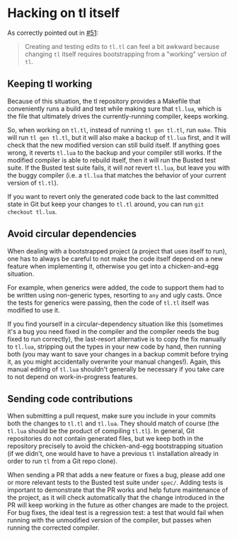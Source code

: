 # Hacking on tl itself

As correctly pointed out in [#51](https://github.com/hishamhm/tl/issues/51):

> Creating and testing edits to `tl.tl` can feel a bit awkward because
> changing `tl` itself requires bootstrapping from a "working" version
> of `tl`.

## Keeping tl working

Because of this situation, the tl repository provides a Makefile that
conveniently runs a build and test while making sure that `tl.lua`, which
is the file that ultimately drives the currently-running compiler, keeps
working.

So, when working on `tl.tl`, instead of running `tl gen tl.tl`, run `make`.
This will run `tl gen tl.tl`, but it will also make a backup of `tl.lua`
first, and it will check that the new modified version can still build itself.
If anything goes wrong, it reverts `tl.lua` to the backup and your compiler
still works. If the modified compiler is able to rebuild itself, then
it will run the Busted test suite. If the Busted test suite fails, it will
_not_ revert `tl.lua`, but leave you with the buggy compiler (i.e. a `tl.lua`
that matches the behavior of your current version of `tl.tl`).

If you want to revert only the generated code back to the last committed
state in Git but keep your changes to `tl.tl` around, you can run
`git checkout tl.lua`.

## Avoid circular dependencies

When dealing with a bootstrapped project (a project that uses itself to run),
one has to always be careful to not make the code itself depend on a new
feature when implementing it, otherwise you get into a chicken-and-egg
situation.

For example, when generics were added, the code to support them had to be
written using non-generic types, resorting to `any` and ugly casts. Once
the tests for generics were passing, then the code of `tl.tl` itself was
modified to use it.

If you find yourself in a circular-dependency situation like this (sometimes
it's a bug you need fixed in the compiler and the compiler needs the bug
fixed to run correctly), the last-resort alternative is to copy the fix
manually to `tl.lua`, stripping out the types in your new code by hand,
then running both (you may want to save your changes in a backup commit
before trying it, as you might accidentally overwrite your manual changes!).
Again, this manual editing of `tl.lua` shouldn't generally be necessary
if you take care to not depend on work-in-progress features.

## Sending code contributions

When submitting a pull request, make sure you include in your commits both the
changes to `tl.tl` and `tl.lua`. They should match of course (the `tl.lua`
should be the product of compiling `tl.tl`). In general, Git repositories do
not contain generated files, but we keep both in the repository precisely to
avoid the chicken-and-egg bootstrapping situation (if we didn't, one would
have to have a previous `tl` installation already in order to run `tl` from a
Git repo clone).

When sending a PR that adds a new feature or fixes a bug, please add one or more
relevant tests to the Busted test suite under `spec/`. Adding tests is important
to demonstrate that the PR works and help future maintenance of the project,
as it will check automatically that the change introduced in the PR will keep
working in the future as other changes are made to the project. For bug fixes,
the ideal test is a regression test: a test that would fail when running with
the unmodified version of the compiler, but passes when running the corrected
compiler.
